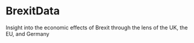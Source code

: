 # BrexitData
Insight into the economic effects of Brexit through the lens of the UK, the EU, and Germany
